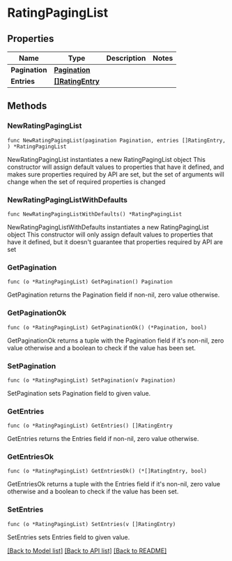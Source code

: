 # RatingPagingList

## Properties

Name | Type | Description | Notes
------------ | ------------- | ------------- | -------------
**Pagination** | [**Pagination**](Pagination.md) |  | 
**Entries** | [**[]RatingEntry**](RatingEntry.md) |  | 

## Methods

### NewRatingPagingList

`func NewRatingPagingList(pagination Pagination, entries []RatingEntry, ) *RatingPagingList`

NewRatingPagingList instantiates a new RatingPagingList object
This constructor will assign default values to properties that have it defined,
and makes sure properties required by API are set, but the set of arguments
will change when the set of required properties is changed

### NewRatingPagingListWithDefaults

`func NewRatingPagingListWithDefaults() *RatingPagingList`

NewRatingPagingListWithDefaults instantiates a new RatingPagingList object
This constructor will only assign default values to properties that have it defined,
but it doesn't guarantee that properties required by API are set

### GetPagination

`func (o *RatingPagingList) GetPagination() Pagination`

GetPagination returns the Pagination field if non-nil, zero value otherwise.

### GetPaginationOk

`func (o *RatingPagingList) GetPaginationOk() (*Pagination, bool)`

GetPaginationOk returns a tuple with the Pagination field if it's non-nil, zero value otherwise
and a boolean to check if the value has been set.

### SetPagination

`func (o *RatingPagingList) SetPagination(v Pagination)`

SetPagination sets Pagination field to given value.


### GetEntries

`func (o *RatingPagingList) GetEntries() []RatingEntry`

GetEntries returns the Entries field if non-nil, zero value otherwise.

### GetEntriesOk

`func (o *RatingPagingList) GetEntriesOk() (*[]RatingEntry, bool)`

GetEntriesOk returns a tuple with the Entries field if it's non-nil, zero value otherwise
and a boolean to check if the value has been set.

### SetEntries

`func (o *RatingPagingList) SetEntries(v []RatingEntry)`

SetEntries sets Entries field to given value.



[[Back to Model list]](../README.md#documentation-for-models) [[Back to API list]](../README.md#documentation-for-api-endpoints) [[Back to README]](../README.md)


